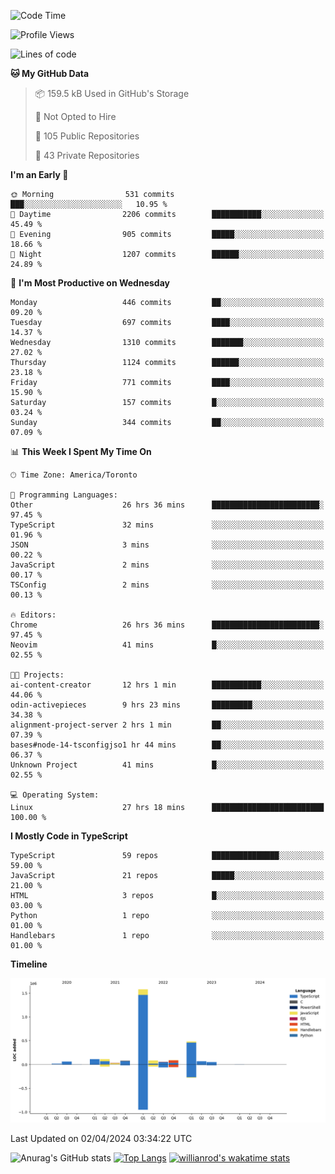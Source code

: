 <!--START_SECTION:waka-->
![Code Time](http://img.shields.io/badge/Code%20Time-1%2C371%20hrs%2037%20mins-blue)

![Profile Views](http://img.shields.io/badge/Profile%20Views-0-blue)

![Lines of code](https://img.shields.io/badge/From%20Hello%20World%20I%27ve%20Written-2.8%20million%20lines%20of%20code-blue)

**🐱 My GitHub Data** 

> 📦 159.5 kB Used in GitHub's Storage 
 > 
> 🚫 Not Opted to Hire
 > 
> 📜 105 Public Repositories 
 > 
> 🔑 43 Private Repositories 
 > 
**I'm an Early 🐤** 

```text
🌞 Morning                531 commits         ███░░░░░░░░░░░░░░░░░░░░░░   10.95 % 
🌆 Daytime                2206 commits        ███████████░░░░░░░░░░░░░░   45.49 % 
🌃 Evening                905 commits         █████░░░░░░░░░░░░░░░░░░░░   18.66 % 
🌙 Night                  1207 commits        ██████░░░░░░░░░░░░░░░░░░░   24.89 % 
```
📅 **I'm Most Productive on Wednesday** 

```text
Monday                   446 commits         ██░░░░░░░░░░░░░░░░░░░░░░░   09.20 % 
Tuesday                  697 commits         ████░░░░░░░░░░░░░░░░░░░░░   14.37 % 
Wednesday                1310 commits        ███████░░░░░░░░░░░░░░░░░░   27.02 % 
Thursday                 1124 commits        ██████░░░░░░░░░░░░░░░░░░░   23.18 % 
Friday                   771 commits         ████░░░░░░░░░░░░░░░░░░░░░   15.90 % 
Saturday                 157 commits         █░░░░░░░░░░░░░░░░░░░░░░░░   03.24 % 
Sunday                   344 commits         ██░░░░░░░░░░░░░░░░░░░░░░░   07.09 % 
```


📊 **This Week I Spent My Time On** 

```text
🕑︎ Time Zone: America/Toronto

💬 Programming Languages: 
Other                    26 hrs 36 mins      ████████████████████████░   97.45 % 
TypeScript               32 mins             ░░░░░░░░░░░░░░░░░░░░░░░░░   01.96 % 
JSON                     3 mins              ░░░░░░░░░░░░░░░░░░░░░░░░░   00.22 % 
JavaScript               2 mins              ░░░░░░░░░░░░░░░░░░░░░░░░░   00.17 % 
TSConfig                 2 mins              ░░░░░░░░░░░░░░░░░░░░░░░░░   00.13 % 

🔥 Editors: 
Chrome                   26 hrs 36 mins      ████████████████████████░   97.45 % 
Neovim                   41 mins             █░░░░░░░░░░░░░░░░░░░░░░░░   02.55 % 

🐱‍💻 Projects: 
ai-content-creator       12 hrs 1 min        ███████████░░░░░░░░░░░░░░   44.06 % 
odin-activepieces        9 hrs 23 mins       █████████░░░░░░░░░░░░░░░░   34.38 % 
alignment-project-server 2 hrs 1 min         ██░░░░░░░░░░░░░░░░░░░░░░░   07.39 % 
bases#node-14-tsconfigjso1 hr 44 mins        ██░░░░░░░░░░░░░░░░░░░░░░░   06.37 % 
Unknown Project          41 mins             █░░░░░░░░░░░░░░░░░░░░░░░░   02.55 % 

💻 Operating System: 
Linux                    27 hrs 18 mins      █████████████████████████   100.00 % 
```

**I Mostly Code in TypeScript** 

```text
TypeScript               59 repos            ███████████████░░░░░░░░░░   59.00 % 
JavaScript               21 repos            █████░░░░░░░░░░░░░░░░░░░░   21.00 % 
HTML                     3 repos             █░░░░░░░░░░░░░░░░░░░░░░░░   03.00 % 
Python                   1 repo              ░░░░░░░░░░░░░░░░░░░░░░░░░   01.00 % 
Handlebars               1 repo              ░░░░░░░░░░░░░░░░░░░░░░░░░   01.00 % 
```



**Timeline**

![Lines of Code chart](https://raw.githubusercontent.com/wise-introvert/wise-introvert/master/assets/bar_graph.png)


 Last Updated on 02/04/2024 03:34:22 UTC
<!--END_SECTION:waka-->

![Anurag's GitHub stats](https://github-readme-stats.vercel.app/api?username=wise-introvert&count_private=true&show_icons=true)
[![Top Langs](https://github-readme-stats.vercel.app/api/top-langs/?username=wise-introvert&langs_count=10)](https://github.com/anuraghazra/github-readme-stats)
[![willianrod's wakatime stats](https://github-readme-stats.vercel.app/api/wakatime?username=wiseintrovert)](https://github.com/anuraghazra/github-readme-stats)
